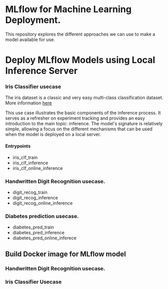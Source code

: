 # MLflow for Machine Learning Deployment. 

This repository explores the different approaches we can use to make a model available for use. 

# Deploy MLflow Models using Local Inference Server

### Iris Classifier usecase

The iris dataset is a classic and very easy multi-class classification dataset. More information [here](https://scikit-learn.org/stable/modules/generated/sklearn.datasets.load_iris.html)

This use case illustrates the basic components of the inference process. It serves as a refresher on experiment tracking and provides an easy introduction to the main topic: inference. The model's signature is relatively simple, allowing a focus on the different mechanisms that can be used when the model is deployed on a local server.

#### Entrypoints

* iris_clf_train
* iris_clf_inference
* iris_clf_online_inference

### Handwritten Digit Recognition usecase.


* digit_recog_train
* digit_recog_inference
* digit_recog_online_inference

### Diabetes prediction usecase.


* diabetes_pred_train
* diabetes_pred_inference
* diabetes_pred_online_inferece

## Build Docker image for MLflow model

### Handwritten Digit Recognition usecase.

### Iris Classifier Usecase


